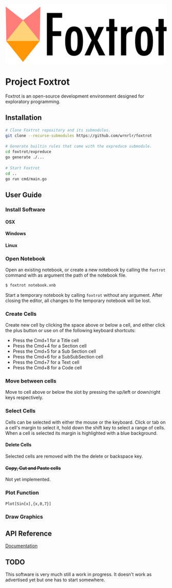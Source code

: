![alt text](logo.png "Foxtrot Logo")

# Project Foxtrot

Foxtrot is an open-source development environment designed for exploratory programming.

## Installation

```bash
# Clone Foxtrot repository and its submodules.
git clone --recurse-submodules https://github.com/wrnrlr/foxtrot

# Generate builtin rules that come with the expreduce submodule.
cd foxtrot/expreduce
go generate ./...

# Start Foxtrot
cd ..
go run cmd/main.go
```

## User Guide

### Install Software

#### OSX

#### Windows

#### Linux

### Open Notebook

Open an existing notebook, or create a new notebook by calling the `foxtrot` command with as argument the path of the notebook file. 

```bash
$ foxtrot notebook.xnb
```

Start a temporary notebook by calling `foxtrot` without any argument. After closing the editor, all changes to the temporary notebook will be lost.


### Create Cells

Create new cell by clicking the space above or below a cell, and either click the plus button or use on of the following keyboard shortcuts:

* Press the Cmd+1 for a Title cell
* Press the Cmd+4 for a Section cell
* Press the Cmd+5 for a Sub Section cell
* Press the Cmd+6 for a SubSubSection cell
* Press the Cmd+7 for a Text cell
* Press the Cmd+8 for a Code cell

### Move between cells

Move to cell above or below the slot by pressing the up/left or down/right keys respectively.

### Select Cells

Cells can be selected with either the mouse or the keyboard.
Click or tab on a cell's margin to select it, hold down the shift key to select a range of cells.
When a cell is selected its margin is highlighted with a blue background.


#### Delete Cells

Selected cells are removed with the the delete or backspace key.

#### ~~Copy, Cut and Paste cells~~

Not yet implemented.

### Plot Function

```
Plot[Sin[x],{x,0,7}]
```

### Draw Graphics

## API Reference

[Documentation](https://corywalker.github.io/expreduce-docs/)

## TODO

This software is very much still a work in progress.
It doesn't work as advertised yet but one has to start somewhere. 
